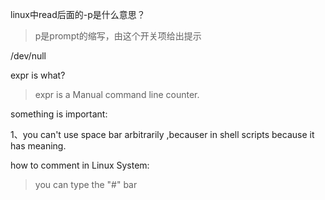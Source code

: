 linux中read后面的-p是什么意思？

> p是prompt的缩写，由这个开关项给出提示

/dev/null  

expr is what?

> expr is a Manual command line counter.
>

something is important:

1、you can't  use space bar arbitrarily ,becauser in shell scripts because it has meaning.

how to comment in Linux System:

> you can type the "#" bar








